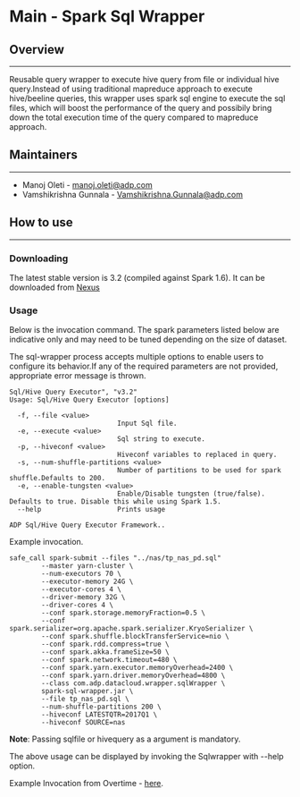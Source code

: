 # Main - Spark Sql Wrapper

## Overview
-------------------

Reusable query wrapper to execute hive query from file or individual hive query.Instead of using traditional mapreduce approach to execute hive/beeline queries, this wrapper uses spark sql engine to execute the sql files, which will boost the performance of the query and possibily bring down the total execution time of the query compared to mapreduce approach.


## Maintainers
-------------------
 - Manoj Oleti - manoj.oleti@adp.com  
 - Vamshikrishna Gunnala - Vamshikrishna.Gunnala@adp.com


## How to use
-------------------

### Downloading

The latest stable version is 3.2 (compiled against Spark 1.6). It can be downloaded from [Nexus](http://cdladpinexus01:8081/nexus/content/groups/public/com/adp/datacloud/ds/spark-sql-wrapper/3.2/spark-sql-wrapper-3.2.jar)

### Usage

Below is the invocation command. The spark parameters listed below are indicative only and may need to be tuned depending on the size of dataset.

    
The sql-wrapper process accepts multiple options to enable users to configure its behavior.If any of the required parameters are not provided, appropriate error message is thrown.

	Sql/Hive Query Executor", "v3.2"
	Usage: Sql/Hive Query Executor [options]
	
	  -f, --file <value>
	                           Input Sql file.
	  -e, --execute <value>
	                           Sql string to execute.
	  -p, --hiveconf <value>
	                           Hiveconf variables to replaced in query.
	  -s, --num-shuffle-partitions <value>
	                           Number of partitions to be used for spark shuffle.Defaults to 200.                         
	  -e, --enable-tungsten <value>
	                           Enable/Disable tungsten (true/false). Defaults to true. Disable this while using Spark 1.5.
	  --help                   Prints usage
	  
	ADP Sql/Hive Query Executor Framework.. 
    
Example invocation.

	safe_call spark-submit --files "../nas/tp_nas_pd.sql"
	        --master yarn-cluster \
            --num-executors 70 \
            --executor-memory 24G \
            --executor-cores 4 \
            --driver-memory 32G \
            --driver-cores 4 \
            --conf spark.storage.memoryFraction=0.5 \
            --conf spark.serializer=org.apache.spark.serializer.KryoSerializer \
            --conf spark.shuffle.blockTransferService=nio \
            --conf spark.rdd.compress=true \
            --conf spark.akka.frameSize=50 \
            --conf spark.network.timeout=480 \
            --conf spark.yarn.executor.memoryOverhead=2400 \
            --conf spark.yarn.driver.memoryOverhead=4800 \
            --class com.adp.datacloud.wrapper.sqlWrapper \
            spark-sql-wrapper.jar \
            --file tp_nas_pd.sql \
            --num-shuffle-partitions 200 \
            --hiveconf LATESTQTR=2017Q1 \
            --hiveconf SOURCE=nas
            
**Note**: Passing sqlfile or hivequery as a argument is mandatory.

The above usage can be displayed by invoking the Sqlwrapper with --help option.

Example Invocation from Overtime - [here](https://bitbucket.es.ad.adp.com/projects/DSMAIN/repos/overtime/browse/cook/shell/prepare_main_dataset.sh#90-107).